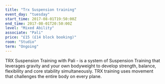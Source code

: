 ```yaml
---
title: "Trx Suspension training"
event_day: "tuesday"
start_time: 2017-08-01T19:50:00Z
end_time: 2017-08-01T20:50:00Z
level: "Mixed Ability"
associate: "Pali"
price: "£15 (£14 block booking)"
room: "Studio"
term: "Ongoing"
---
```


TRX Suspension Training with Pali - is a system of Suspension Training that leverages gravity and your own bodyweight to develop strength, balance, flexibility and core stability simultaneously. TRX training uses movement that challenges the entire body on every plane. 